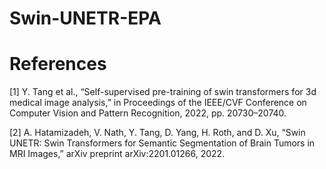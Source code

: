 # Swin-UNETR-EPA

# References
[1] Y. Tang et al., “Self-supervised pre-training of swin transformers for 3d medical image analysis,” in Proceedings of the IEEE/CVF Conference on Computer Vision and Pattern Recognition, 2022, pp. 20730–20740.

[2]
A. Hatamizadeh, V. Nath, Y. Tang, D. Yang, H. Roth, and D. Xu, “Swin UNETR: Swin Transformers for Semantic Segmentation of Brain Tumors in MRI Images,” arXiv preprint arXiv:2201.01266, 2022.
